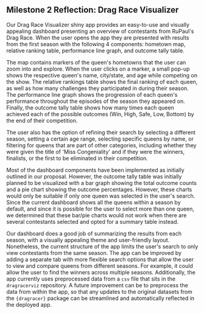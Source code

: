 ## Milestone 2 Reflection: Drag Race Visualizer

Our Drag Race Visualizer shiny app provides an easy-to-use and visually appealing dashboard presenting an overview of contestants from RuPaul's Drag Race. When the user opens the app they are presented with results from the first season with the following 4 components: hometown map, relative ranking table, performance line graph, and outcome tally table.

The map contains markers of the queen's hometowns that the user can zoom into and explore. When the user clicks on a marker, a small pop-up shows the respective queen's name, city/state, and age while competing on the show. The relative rankings table shows the final ranking of each queen, as well as how many challenges they participated in during their season. The performance line graph shows the progression of each queen's performance throughout the episodes of the season they appeared on. Finally, the outcome tally table shows how many times each queen achieved each of the possible outcomes (Win, High, Safe, Low, Bottom) by the end of their competition. 

The user also has the option of refining their search by selecting a different season, setting a certain age range, selecting specific queens by name, or filtering for queens that are part of other categories, including whether they were given the title of 'Miss Congeniality' and if they were the winners, finalists, or the first to be eliminated in their competition. 

Most of the dashboard components have been implemented as initially outlined in our proposal. However, the outcome tally table was initially planned to be visualized with a bar graph showing the total outcome counts and a pie chart showing the outcome percentages. However, these charts would only be suitable if only one queen was selected in the user's search. Since the current dashboard shows all the queens within a season by default, and since it is possible for the user to select more than one queen, we determined that these bar/pie charts would not work when there are several contestants selected and opted for a summary table instead.

Our dashboard does a good job of summarizing the results from each season, with a visually appealing theme and user-friendly layout. Nonetheless, the current structure of the app limits the user's search to only view contestants from the same season. The app can be improved by adding a separate tab with more flexible search options that allow the user to view and compare queens from different seasons. For example, it could allow the user to find the winners across multiple seasons. Additionally, the app currently uses preprocessed data from a `csv` file that sits in the `dragracerviz` repository. A future improvement can be to preprocess the data from within the app, so that any updates to the original datasets from the `{dragracer}` package can be streamlined and automatically reflected in the deployed app. 
